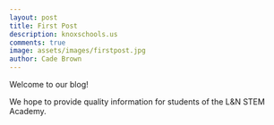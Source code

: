 ```yaml
---
layout: post
title: First Post
description: knoxschools.us
comments: true
image: assets/images/firstpost.jpg
author: Cade Brown
---
```


Welcome to our blog!

We hope to provide quality information for students of the L&N STEM Academy.

